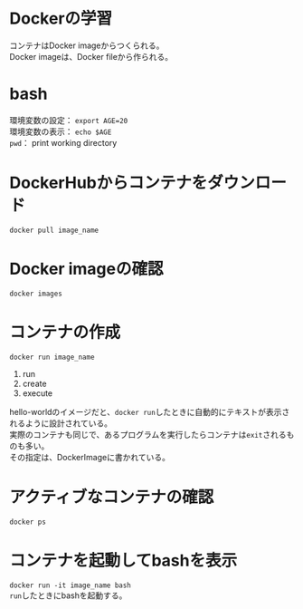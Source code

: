 # Dockerの学習

コンテナはDocker imageからつくられる。  
Docker imageは、Docker fileから作られる。

# bash
環境変数の設定： `export AGE=20`  
環境変数の表示： `echo $AGE`  
`pwd`： print working directory

# DockerHubからコンテナをダウンロード
`docker pull image_name`

# Docker imageの確認
`docker images`

# コンテナの作成
`docker run image_name`  

1. run
1. create
1. execute

hello-worldのイメージだと、`docker run`したときに自動的にテキストが表示されるように設計されている。  
実際のコンテナも同じで、あるプログラムを実行したらコンテナは`exit`されるものも多い。  
その指定は、DockerImageに書かれている。

# アクティブなコンテナの確認
`docker ps`

# コンテナを起動してbashを表示
`docker run -it image_name bash`  
 `run`したときにbashを起動する。
 

